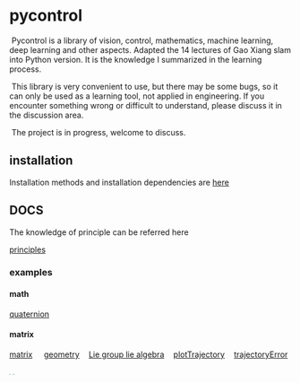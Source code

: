 # pycontrol

​	Pycontrol is a library of vision, control, mathematics, machine learning, deep learning and other aspects. Adapted the 14 lectures of Gao Xiang slam into Python version. It is the knowledge I summarized in the learning process.

​	This library is very convenient to use, but there may be some bugs, so it can only be used as a learning tool, not applied in engineering. If you encounter something wrong or difficult to understand, please discuss it in the discussion area.

​	The project is in progress, welcome to discuss.



## installation

Installation methods and installation dependencies are [here](https://github.com/wangce888/pycontrol/blob/master/docs/installation.md)



## DOCS

The knowledge of principle can be referred here

[principles](https://github.com/wangce888/pycontrol/blob/master/docs/tutorials)



### examples

#### math

[quaternion](https://github.com/wangce888/pycontrol/blob/master/docs/math/quaternion.py)



#### matrix

[matrix](https://github.com/wangce888/pycontrol/blob/master/docs/matrix/matrix.py)$\quad$ [geometry](https://github.com/wangce888/pycontrol/blob/master/docs/matrix/geometry.py)$\quad$[Lie group lie algebra](https://github.com/wangce888/pycontrol/blob/master/docs/matrix/lie.py)$\quad$[plotTrajectory](https://github.com/wangce888/pycontrol/blob/master/docs/matrix/plotTrajectory.py)$\quad$[trajectoryError](https://github.com/wangce888/pycontrol/blob/master/docs/matrix/trajectoryError.py)

<img src="https://github.com/wangce888/pycontrol/blob/master/docs/matrix/data/trajectory.png" style="zoom: 15%;" />

<img src="https://github.com/wangce888/pycontrol/blob/master/docs/matrix/data/trajectoryError.png" style="zoom:15%;" />